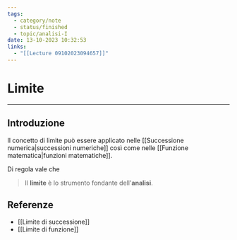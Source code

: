 ```yaml
---
tags:
  - category/note
  - status/finished
  - topic/analisi-I
date: 13-10-2023 10:32:53
links:
  - "[[Lecture 09102023094657]]"
---
```

# Limite
---
## Introduzione
Il concetto di limite può essere applicato nelle [[Successione numerica|successioni numeriche]] così come nelle [[Funzione matematica|funzioni matematiche]].

Di regola vale che
> Il **limite** è lo strumento fondante dell'**analisi**.

## Referenze
- [[Limite di successione]]
- [[Limite di funzione]]